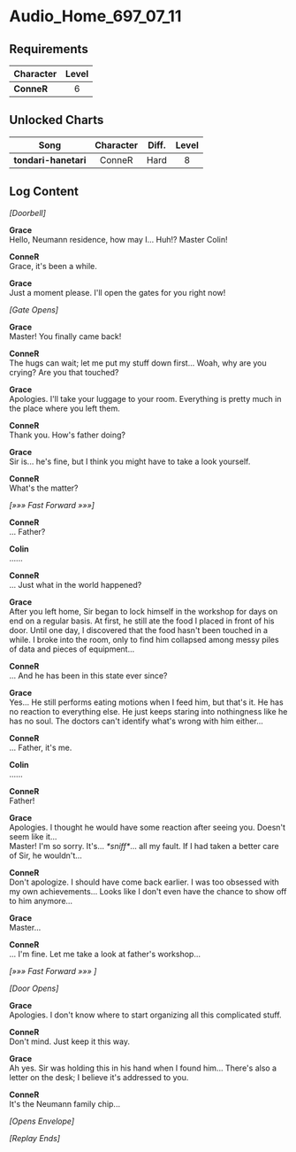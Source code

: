 # Audio_Home_697_07_11
## Requirements
|Character |Level|
|----------|:---:|
|**ConneR**|  6  |

## Unlocked Charts
|        Song        |Character|Diff.|Level|
|--------------------|:-------:|:---:|:---:|
|**tondari-hanetari**| ConneR  |Hard |  8  |

## Log Content
*\[Doorbell\]*

**Grace**<br>
Hello, Neumann residence, how may I... Huh!? Master Colin!

**ConneR**<br>
Grace, it's been a while.

**Grace**<br>
Just a moment please. I'll open the gates for you right now!

*\[Gate Opens\]*

**Grace**<br>
Master! You finally came back!

**ConneR**<br>
The hugs can wait; let me put my stuff down first... Woah, why are you crying? Are you that touched?

**Grace**<br>
Apologies. I'll take your luggage to your room. Everything is pretty much in the place where you left them. 

**ConneR**<br>
Thank you. How's father doing?

**Grace**<br>
Sir is... he's fine, but I think you might have to take a look yourself.

**ConneR**<br>
What's the matter?

*[»»» Fast Forward »»»]*

**ConneR**<br>
... Father?

**Colin**<br>
......

**ConneR**<br>
... Just what in the world happened?

**Grace**<br>
After you left home, Sir began to lock himself in the workshop for days on end on a regular basis. At first, he still ate the food I placed in front of his door. Until one day, I discovered that the food hasn't been touched in a while. I broke into the room, only to find him collapsed among messy piles of data and pieces of equipment...

**ConneR**<br>
... And he has been in this state ever since?

**Grace**<br>
Yes... He still performs eating motions when I feed him, but that's it. He has no reaction to everything else. He just keeps staring into nothingness like he has no soul. The doctors can't identify what's wrong with him either...

**ConneR**<br>
... Father, it's me.

**Colin**<br>
......

**ConneR**<br>
Father!

**Grace**<br>
Apologies. I thought he would have some reaction after seeing you. Doesn't seem like it...<br>
Master! I'm so sorry. It's... *\*sniff\**... all my fault. If I had taken a better care of Sir, he wouldn't...

**ConneR**<br>
Don't apologize. I should have come back earlier. I was too obsessed with my own achievements... Looks like I don't even have the chance to show off to him anymore... 

**Grace**<br>
Master...

**ConneR**<br>
... I'm fine. Let me take a look at father's workshop...

*[»»» Fast Forward »»» ]*

*\[Door Opens\]*

**Grace**<br>
Apologies. I don't know where to start organizing all this complicated stuff.

**ConneR**<br>
Don't mind. Just keep it this way.

**Grace**<br>
Ah yes. Sir was holding this in his hand when I found him... There's also a letter on the desk; I believe it's addressed to you.

**ConneR**<br>
It's the Neumann family chip...

*\[Opens Envelope\]*

*[Replay Ends]*